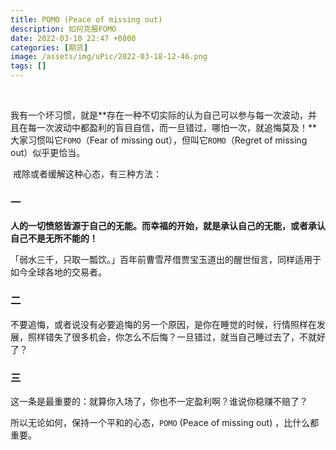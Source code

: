 ```yaml
---
title: POMO (Peace of missing out) 
description: 如何克服FOMO
date: 2022-03-10 22:47 +0800
categories: [期货]
image: /assets/img/uPic/2022-03-18-12-46.png
tags: []
---
```


<br/>

​		我有一个坏习惯，就是**存在一种不切实际的认为自己可以参与每一次波动，并且在每一次波动中都盈利的盲目自信，而一旦错过，哪怕一次，就追悔莫及！**大家习惯叫它`FOMO`（Fear of missing out），但叫它`ROMO`（Regret of missing out）似乎更恰当。

​		戒除或者缓解这种心态，有三种方法：

### 一 

​		**人的一切愤怒皆源于自己的无能。而幸福的开始，就是承认自己的无能，或者承认自己不是无所不能的！**

​		「弱水三千，只取一瓢饮。」百年前曹雪芹借贾宝玉道出的醒世恒言，同样适用于如今全球各地的交易者。

### 二 

​		不要追悔，或者说没有必要追悔的另一个原因，是你在睡觉的时候，行情照样在发展，照样错失了很多机会，你怎么不后悔？一旦错过，就当自己睡过去了，不就好了？

### 三

​		这一条是最重要的：就算你入场了，你也不一定盈利啊？谁说你稳赚不赔了？



所以无论如何，保持一个平和的心态，`POMO` (Peace of missing out) ，比什么都重要。

